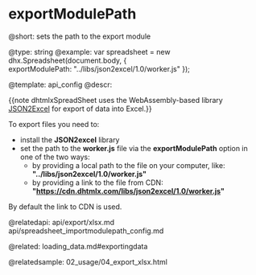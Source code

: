exportModulePath
==================

@short: sets the path to the export module
	
@type: string
@example:
var spreadsheet = new dhx.Spreadsheet(document.body, {          
    exportModulePath: "../libs/json2excel/1.0/worker.js"
});


@template:	api_config
@descr:

{{note dhtmlxSpreadSheet uses the WebAssembly-based library [JSON2Excel](https://github.com/dhtmlx/json2excel) for export of data into Excel.}} 

To export files you need to:

- install the **JSON2excel** library
- set the path to the **worker.js** file via the **exportModulePath** option in one of the two ways:
	- by providing a local path to the file on your computer, like: **"../libs/json2excel/1.0/worker.js"**
    - by providing a link to the file from CDN: **"https://cdn.dhtmlx.com/libs/json2excel/1.0/worker.js"**

By default the link to CDN is used.

@relatedapi:
api/export/xlsx.md
api/spreadsheet_importmodulepath_config.md

@related:
loading_data.md#exportingdata

@relatedsample:
02_usage/04_export_xlsx.html

